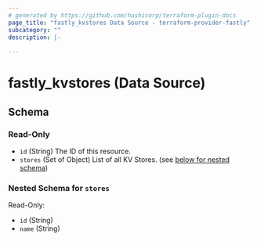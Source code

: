 ```yaml
---
# generated by https://github.com/hashicorp/terraform-plugin-docs
page_title: "fastly_kvstores Data Source - terraform-provider-fastly"
subcategory: ""
description: |-
  
---
```


# fastly_kvstores (Data Source)





<!-- schema generated by tfplugindocs -->
## Schema

### Read-Only

- `id` (String) The ID of this resource.
- `stores` (Set of Object) List of all KV Stores. (see [below for nested schema](#nestedatt--stores))

<a id="nestedatt--stores"></a>
### Nested Schema for `stores`

Read-Only:

- `id` (String)
- `name` (String)
